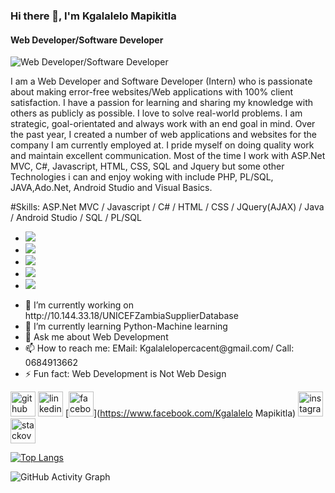 ### Hi there 👋, I'm Kgalalelo Mapikitla
#### Web Developer/Software Developer
![Web Developer/Software Developer](https://scontent-iad3-1.xx.fbcdn.net/v/t39.30808-6/306827586_145893834803489_4416834712733065191_n.jpg?_nc_cat=100&ccb=1-7&_nc_sid=730e14&_nc_ohc=aW-qkMZueTsAX_G54Gq&_nc_ht=scontent-iad3-1.xx&oh=00_AT_uA0bhi6TfH2hMv0ErqiiKWwctYCBwQFjKyDXOqZ9jrA&oe=6327099B)

I am a Web Developer and Software Developer (Intern)  who is passionate about making error-free websites/Web applications with 100% client satisfaction.  I have a passion for learning and sharing my knowledge with others as publicly as possible.  I love to solve real-world problems.  I am strategic, goal-orientated and always work with an end goal in mind.  Over the past year,  I created a number of web applications and websites for the company I am currently employed at.  I pride myself on doing quality work and maintain excellent communication.  Most of the time I work with ASP.Net MVC, C#, Javascript, HTML, CSS, SQL and Jquery but some other Technologies i can and enjoy woking with include PHP, PL/SQL, JAVA,Ado.Net,  Android Studio and Visual Basics.

#Skills: ASP.Net MVC / Javascript / C# / HTML / CSS / JQuery(AJAX) / Java / Android Studio / SQL / PL/SQL
<ul>
 <li><img src="C:\Users\Kgalalelo.Mapikitla\OneDrive - Ipsos\Documents\LELO_Content\Images\14621971553750220-512.png"></li>
  <li><img src="[image.jpg](https://pics.freeicons.io/uploads/icons/png/14621971553750220-512.png)"></li>
  <li><img src="image.jpg"></li>
  <li><img src="image.jpg"></li>
  <li><img src="image.jpg"></li>
</ul>
<ul>
<li>🔭 I’m currently working on http://10.144.33.18/UNICEFZambiaSupplierDatabase </li>
<li>🌱 I’m currently learning Python-Machine learning </li>
<li> 💬 Ask me about Web Development  </li>
<li>📫 How to reach me: EMail: Kgalalelopercacent@gmail.com/ Call: 0684913662 </li>
<li> ⚡ Fun fact: Web Development is Not Web Design </li>
</ul>

[<img src='https://cdn.jsdelivr.net/npm/simple-icons@3.0.1/icons/github.svg' alt='github' height='40'>](https://github.com/Kgalalelo12)  [<img src='https://cdn.jsdelivr.net/npm/simple-icons@3.0.1/icons/linkedin.svg' alt='linkedin' height='40'>](https://www.linkedin.com/in/www.linkedin.com/in/kgalalelo-mapikitla-745246250/)  [<img src='https://cdn.jsdelivr.net/npm/simple-icons@3.0.1/icons/facebook.svg' alt='facebook' height='40'>](https://www.facebook.com/Kgalalelo Mapikitla)  [<img src='https://cdn.jsdelivr.net/npm/simple-icons@3.0.1/icons/instagram.svg' alt='instagram' height='40'>](https://www.instagram.com/Kgalalelo_Ahmar_Makhathini/)  [<img src='https://cdn.jsdelivr.net/npm/simple-icons@3.0.1/icons/stackoverflow.svg' alt='stackoverflow' height='40'>](https://stackoverflow.com/users/kgalalelomapikitla@gmail.com)  

[![Top Langs](https://github-readme-stats.vercel.app/api/top-langs/?username=Kgalalelo12)](https://github.com/anuraghazra/github-readme-stats)

![GitHub Activity Graph](https://activity-graph.herokuapp.com/graph?username=Kgalalelo12)  

